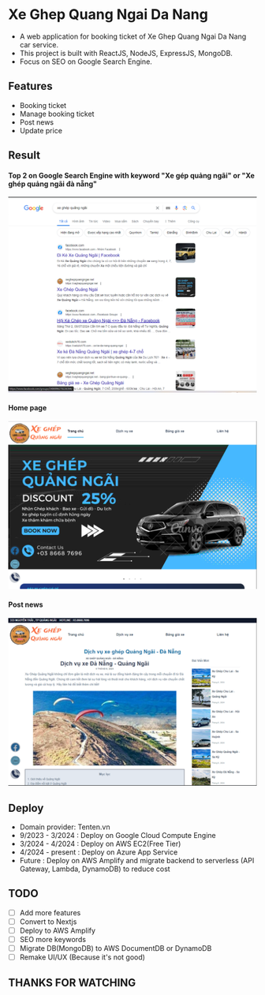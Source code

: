 # Xe Ghep Quang Ngai Da Nang
- A web application for booking ticket of Xe Ghep Quang Ngai Da Nang car service.
- This project is built with ReactJS, NodeJS, ExpressJS, MongoDB.
- Focus on SEO on Google Search Engine.


## Features
- Booking ticket
- Manage booking ticket
- Post news
- Update price

## Result
#### Top 2 on Google Search Engine with keyword "Xe gép quảng ngãi" or "Xe ghép quảng ngãi đà nẵng"
<!-- picture ./public/top2search.png -->
![saga-orchestration](./public/top2search.png)

#### Home page
<!-- picture ./public/homepage.png -->
![saga-orchestration](./public/home.png)

#### Post news
<!-- picture ./public/postnews.png -->
![saga-orchestration](./public/detail.png)

## Deploy
- Domain provider: Tenten.vn
- 9/2023 - 3/2024 : Deploy on Google Cloud Compute Engine
- 3/2024 - 4/2024 : Deploy on AWS EC2(Free Tier)
- 4/2024 - present : Deploy on Azure App Service
- Future : Deploy on AWS Amplify and migrate backend to serverless (API Gateway, Lambda, DynamoDB) to reduce cost


## TODO
- [ ] Add more features
- [ ] Convert to Nextjs
- [ ] Deploy to AWS Amplify
- [ ] SEO more keywords
- [ ] Migrate DB(MongoDB) to AWS DocumentDB or DynamoDB
- [ ] Remake UI/UX (Because it's not good)

## THANKS FOR WATCHING
```
```



